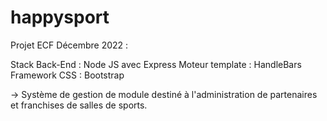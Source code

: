 # happysport
Projet ECF Décembre 2022 : 

Stack Back-End : Node JS avec Express
Moteur template : HandleBars
Framework CSS : Bootstrap

-> Système de gestion de module destiné à l'administration de partenaires et franchises de salles de sports.
